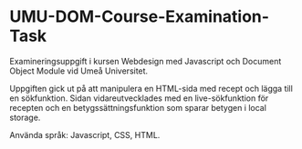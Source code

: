 # UMU-DOM-Course-Examination-Task

Examineringsuppgift i kursen Webdesign med Javascript och Document Object Module vid Umeå Universitet.

Uppgiften gick ut på att manipulera en HTML-sida med recept och lägga till en sökfunktion. Sidan vidareutvecklades med en live-sökfunktion för recepten och en betygssättningsfunktion som sparar betygen i local storage.

Använda språk: Javascript, CSS, HTML.
